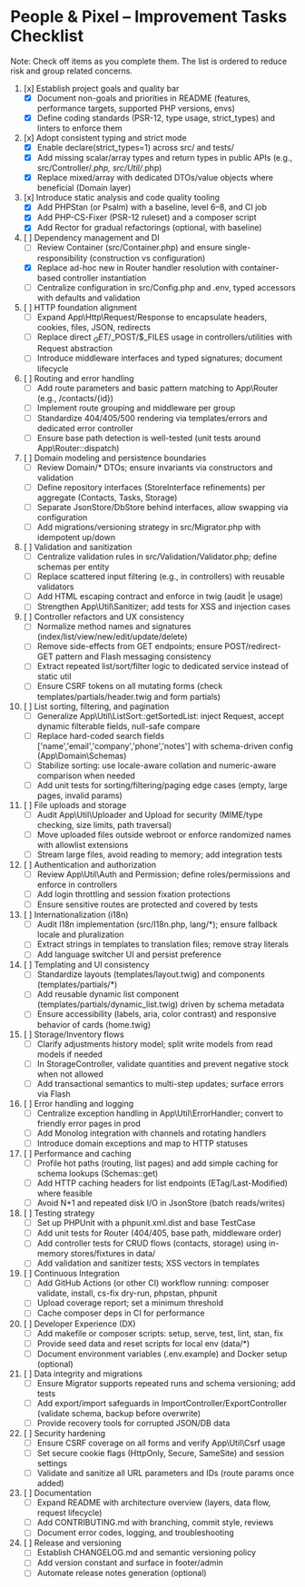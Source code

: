 # People & Pixel – Improvement Tasks Checklist

Note: Check off items as you complete them. The list is ordered to reduce risk and group related concerns.

1. [x] Establish project goals and quality bar
   - [x] Document non-goals and priorities in README (features, performance targets, supported PHP versions, envs)
   - [x] Define coding standards (PSR-12, type usage, strict_types) and linters to enforce them

2. [x] Adopt consistent typing and strict mode
   - [x] Enable declare(strict_types=1) across src/ and tests/
   - [x] Add missing scalar/array types and return types in public APIs (e.g., src/Controller/*.php, src/Util/*.php)
   - [x] Replace mixed/array with dedicated DTOs/value objects where beneficial (Domain layer)

3. [x] Introduce static analysis and code quality tooling
   - [x] Add PHPStan (or Psalm) with a baseline, level 6–8, and CI job
   - [x] Add PHP-CS-Fixer (PSR-12 ruleset) and a composer script
   - [x] Add Rector for gradual refactorings (optional, with baseline)

4. [ ] Dependency management and DI
   - [ ] Review Container (src/Container.php) and ensure single-responsibility (construction vs configuration)
   - [x] Replace ad-hoc new in Router handler resolution with container-based controller instantiation
   - [ ] Centralize configuration in src/Config.php and .env, typed accessors with defaults and validation

5. [ ] HTTP foundation alignment
   - [ ] Expand App\Http\Request/Response to encapsulate headers, cookies, files, JSON, redirects
   - [ ] Replace direct $_GET/$_POST/$_FILES usage in controllers/utilities with Request abstraction
   - [ ] Introduce middleware interfaces and typed signatures; document lifecycle

6. [ ] Routing and error handling
   - [ ] Add route parameters and basic pattern matching to App\Router (e.g., /contacts/{id})
   - [ ] Implement route grouping and middleware per group
   - [ ] Standardize 404/405/500 rendering via templates/errors and dedicated error controller
   - [ ] Ensure base path detection is well-tested (unit tests around App\Router::dispatch)

7. [ ] Domain modeling and persistence boundaries
   - [ ] Review Domain/* DTOs; ensure invariants via constructors and validation
   - [ ] Define repository interfaces (StoreInterface refinements) per aggregate (Contacts, Tasks, Storage)
   - [ ] Separate JsonStore/DbStore behind interfaces, allow swapping via configuration
   - [ ] Add migrations/versioning strategy in src/Migrator.php with idempotent up/down

8. [ ] Validation and sanitization
   - [ ] Centralize validation rules in src/Validation/Validator.php; define schemas per entity
   - [ ] Replace scattered input filtering (e.g., in controllers) with reusable validators
   - [ ] Add HTML escaping contract and enforce in twig (audit |e usage)
   - [ ] Strengthen App\Util\Sanitizer; add tests for XSS and injection cases

9. [ ] Controller refactors and UX consistency
   - [ ] Normalize method names and signatures (index/list/view/new/edit/update/delete)
   - [ ] Remove side-effects from GET endpoints; ensure POST/redirect-GET pattern and Flash messaging consistency
   - [ ] Extract repeated list/sort/filter logic to dedicated service instead of static util
   - [ ] Ensure CSRF tokens on all mutating forms (check templates/partials/header.twig and form partials)

10. [ ] List sorting, filtering, and pagination
    - [ ] Generalize App\Util\ListSort::getSortedList: inject Request, accept dynamic filterable fields, null-safe compare
    - [ ] Replace hard-coded search fields ['name','email','company','phone','notes'] with schema-driven config (App\Domain\Schemas)
    - [ ] Stabilize sorting: use locale-aware collation and numeric-aware comparison when needed
    - [ ] Add unit tests for sorting/filtering/paging edge cases (empty, large pages, invalid params)

11. [ ] File uploads and storage
    - [ ] Audit App\Util\Uploader and Upload for security (MIME/type checking, size limits, path traversal)
    - [ ] Move uploaded files outside webroot or enforce randomized names with allowlist extensions
    - [ ] Stream large files, avoid reading to memory; add integration tests

12. [ ] Authentication and authorization
    - [ ] Review App\Util\Auth and Permission; define roles/permissions and enforce in controllers
    - [ ] Add login throttling and session fixation protections
    - [ ] Ensure sensitive routes are protected and covered by tests

13. [ ] Internationalization (i18n)
    - [ ] Audit I18n implementation (src/I18n.php, lang/*); ensure fallback locale and pluralization
    - [ ] Extract strings in templates to translation files; remove stray literals
    - [ ] Add language switcher UI and persist preference

14. [ ] Templating and UI consistency
    - [ ] Standardize layouts (templates/layout.twig) and components (templates/partials/*)
    - [ ] Add reusable dynamic list component (templates/partials/dynamic_list.twig) driven by schema metadata
    - [ ] Ensure accessibility (labels, aria, color contrast) and responsive behavior of cards (home.twig)

15. [ ] Storage/Inventory flows
    - [ ] Clarify adjustments history model; split write models from read models if needed
    - [ ] In StorageController, validate quantities and prevent negative stock when not allowed
    - [ ] Add transactional semantics to multi-step updates; surface errors via Flash

16. [ ] Error handling and logging
    - [ ] Centralize exception handling in App\Util\ErrorHandler; convert to friendly error pages in prod
    - [ ] Add Monolog integration with channels and rotating handlers
    - [ ] Introduce domain exceptions and map to HTTP statuses

17. [ ] Performance and caching
    - [ ] Profile hot paths (routing, list pages) and add simple caching for schema lookups (Schemas::get)
    - [ ] Add HTTP caching headers for list endpoints (ETag/Last-Modified) where feasible
    - [ ] Avoid N+1 and repeated disk I/O in JsonStore (batch reads/writes)

18. [ ] Testing strategy
    - [ ] Set up PHPUnit with a phpunit.xml.dist and base TestCase
    - [ ] Add unit tests for Router (404/405, base path, middleware order)
    - [ ] Add controller tests for CRUD flows (contacts, storage) using in-memory stores/fixtures in data/
    - [ ] Add validation and sanitizer tests; XSS vectors in templates

19. [ ] Continuous Integration
    - [ ] Add GitHub Actions (or other CI) workflow running: composer validate, install, cs-fix dry-run, phpstan, phpunit
    - [ ] Upload coverage report; set a minimum threshold
    - [ ] Cache composer deps in CI for performance

20. [ ] Developer Experience (DX)
    - [ ] Add makefile or composer scripts: setup, serve, test, lint, stan, fix
    - [ ] Provide seed data and reset scripts for local env (data/*)
    - [ ] Document environment variables (.env.example) and Docker setup (optional)

21. [ ] Data integrity and migrations
    - [ ] Ensure Migrator supports repeated runs and schema versioning; add tests
    - [ ] Add export/import safeguards in ImportController/ExportController (validate schema, backup before overwrite)
    - [ ] Provide recovery tools for corrupted JSON/DB data

22. [ ] Security hardening
    - [ ] Ensure CSRF coverage on all forms and verify App\Util\Csrf usage
    - [ ] Set secure cookie flags (HttpOnly, Secure, SameSite) and session settings
    - [ ] Validate and sanitize all URL parameters and IDs (route params once added)

23. [ ] Documentation
    - [ ] Expand README with architecture overview (layers, data flow, request lifecycle)
    - [ ] Add CONTRIBUTING.md with branching, commit style, reviews
    - [ ] Document error codes, logging, and troubleshooting

24. [ ] Release and versioning
    - [ ] Establish CHANGELOG.md and semantic versioning policy
    - [ ] Add version constant and surface in footer/admin
    - [ ] Automate release notes generation (optional)
